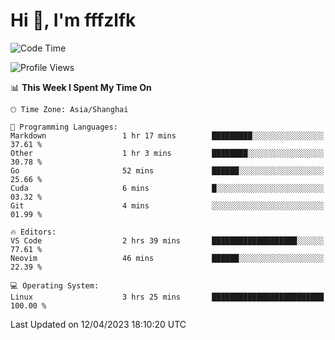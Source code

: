 # Hi 👋, I'm fffzlfk

<!--START_SECTION:waka-->
![Code Time](http://img.shields.io/badge/Code%20Time-145%20hrs%2056%20mins-blue)

![Profile Views](http://img.shields.io/badge/Profile%20Views-0-blue)

📊 **This Week I Spent My Time On** 

```text
🕑︎ Time Zone: Asia/Shanghai

💬 Programming Languages: 
Markdown                 1 hr 17 mins        █████████░░░░░░░░░░░░░░░░   37.61 % 
Other                    1 hr 3 mins         ████████░░░░░░░░░░░░░░░░░   30.78 % 
Go                       52 mins             ██████░░░░░░░░░░░░░░░░░░░   25.66 % 
Cuda                     6 mins              █░░░░░░░░░░░░░░░░░░░░░░░░   03.32 % 
Git                      4 mins              ░░░░░░░░░░░░░░░░░░░░░░░░░   01.99 % 

🔥 Editors: 
VS Code                  2 hrs 39 mins       ███████████████████░░░░░░   77.61 % 
Neovim                   46 mins             ██████░░░░░░░░░░░░░░░░░░░   22.39 % 

💻 Operating System: 
Linux                    3 hrs 25 mins       █████████████████████████   100.00 % 
```


 Last Updated on 12/04/2023 18:10:20 UTC
<!--END_SECTION:waka-->
